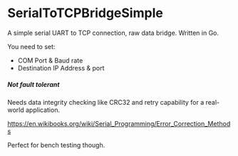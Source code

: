 # SerialToTCPBridgeSimple
A simple serial UART to TCP connection, raw data bridge. Written in Go.

You need to set:
- COM Port & Baud rate
- Destination IP Address & port

##### Not fault tolerant
Needs data integrity checking like CRC32 and retry capability for a real-world application. 

https://en.wikibooks.org/wiki/Serial_Programming/Error_Correction_Methods

Perfect for bench testing though.
